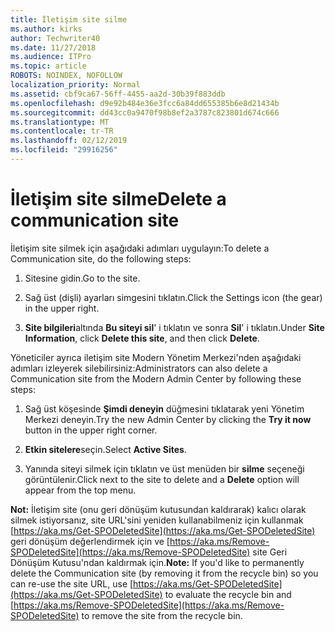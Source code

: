 ```yaml
---
title: İletişim site silme
ms.author: kirks
author: Techwriter40
ms.date: 11/27/2018
ms.audience: ITPro
ms.topic: article
ROBOTS: NOINDEX, NOFOLLOW
localization_priority: Normal
ms.assetid: cbf9ca67-56ff-4455-aa2d-30b39f883ddb
ms.openlocfilehash: d9e92b484e36e3fcc6a84dd655385b6e8d21434b
ms.sourcegitcommit: dd43cc0a9470f98b8ef2a3787c823801d674c666
ms.translationtype: MT
ms.contentlocale: tr-TR
ms.lasthandoff: 02/12/2019
ms.locfileid: "29916256"
---
```

# <a name="delete-a-communication-site"></a><span data-ttu-id="b12e8-102">İletişim site silme</span><span class="sxs-lookup"><span data-stu-id="b12e8-102">Delete a communication site</span></span>

<span data-ttu-id="b12e8-103">İletişim site silmek için aşağıdaki adımları uygulayın:</span><span class="sxs-lookup"><span data-stu-id="b12e8-103">To delete a Communication site, do the following steps:</span></span> 
  
1. <span data-ttu-id="b12e8-104">Sitesine gidin.</span><span class="sxs-lookup"><span data-stu-id="b12e8-104">Go to the site.</span></span> 
  
2. <span data-ttu-id="b12e8-105">Sağ üst (dişli) ayarları simgesini tıklatın.</span><span class="sxs-lookup"><span data-stu-id="b12e8-105">Click the Settings icon (the gear) in the upper right.</span></span> 
  
3. <span data-ttu-id="b12e8-106">**Site bilgileri**altında **Bu siteyi sil**' i tıklatın ve sonra **Sil**' i tıklatın.</span><span class="sxs-lookup"><span data-stu-id="b12e8-106">Under **Site Information**, click **Delete this site**, and then click **Delete**.</span></span> 
  
<span data-ttu-id="b12e8-107">Yöneticiler ayrıca iletişim site Modern Yönetim Merkezi'nden aşağıdaki adımları izleyerek silebilirsiniz:</span><span class="sxs-lookup"><span data-stu-id="b12e8-107">Administrators can also delete a Communication site from the Modern Admin Center by following these steps:</span></span> 
  
1. <span data-ttu-id="b12e8-108">Sağ üst köşesinde **Şimdi deneyin** düğmesini tıklatarak yeni Yönetim Merkezi deneyin.</span><span class="sxs-lookup"><span data-stu-id="b12e8-108">Try the new Admin Center by clicking the **Try it now** button in the upper right corner.</span></span> 
  
2. <span data-ttu-id="b12e8-109">**Etkin sitelere**seçin.</span><span class="sxs-lookup"><span data-stu-id="b12e8-109">Select **Active Sites**.</span></span> 
  
3. <span data-ttu-id="b12e8-110">Yanında siteyi silmek için tıklatın ve üst menüden bir **silme** seçeneği görüntülenir.</span><span class="sxs-lookup"><span data-stu-id="b12e8-110">Click next to the site to delete and a **Delete** option will appear from the top menu.</span></span> 
  
 <span data-ttu-id="b12e8-111">**Not:** İletişim site (onu geri dönüşüm kutusundan kaldırarak) kalıcı olarak silmek istiyorsanız, site URL'sini yeniden kullanabilmeniz için kullanmak [https://aka.ms/Get-SPODeletedSite](https://aka.ms/Get-SPODeletedSite) geri dönüşüm değerlendirmek için ve [https://aka.ms/Remove-SPODeletedSite](https://aka.ms/Remove-SPODeletedSite) site Geri Dönüşüm Kutusu'ndan kaldırmak için.</span><span class="sxs-lookup"><span data-stu-id="b12e8-111">**Note:** If you'd like to permanently delete the Communication site (by removing it from the recycle bin) so you can re-use the site URL, use [https://aka.ms/Get-SPODeletedSite](https://aka.ms/Get-SPODeletedSite) to evaluate the recycle bin and [https://aka.ms/Remove-SPODeletedSite](https://aka.ms/Remove-SPODeletedSite) to remove the site from the recycle bin.</span></span> 
  


